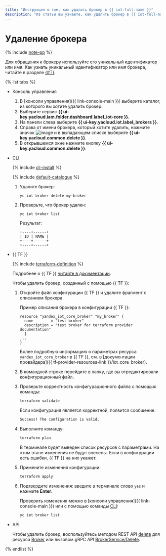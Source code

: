 ```yaml
---
title: "Инструкция о том, как удалить брокер в {{ iot-full-name }}"
description: "Из статьи вы узнаете, как удалить брокер в {{ iot-full-name }}."
---
```


# Удаление брокера

{% include [note-pp](../../../_includes/iot-core/note-pp.md) %}

Для обращения к [брокеру](../../concepts/index.md#broker) используйте его уникальный идентификатор или имя. Как узнать уникальный идентификатор или имя брокера, читайте в разделе [{#T}](broker-list.md).

{% list tabs %}

- Консоль управления

    1. В [консоли управления]({{ link-console-main }}) выберите каталог, из которого вы хотите удалить брокер.
    1. Выберите сервис **{{ ui-key.yacloud.iam.folder.dashboard.label_iot-core }}**.
    1. На панели слева выберите **{{ ui-key.yacloud.iot.label_brokers }}**.
    1. Справа от имени брокера, который хотите удалить, нажмите значок ![image](../../../_assets/horizontal-ellipsis.svg) и в выпадающем списке выберите **{{ ui-key.yacloud.common.delete }}**.
    1. В открывшемся окне нажмите кнопку **{{ ui-key.yacloud.common.delete }}**.

- CLI

    {% include [cli-install](../../../_includes/cli-install.md) %}
    
    {% include [default-catalogue](../../../_includes/default-catalogue.md) %}

    1. Удалите брокер:

        ```
        yc iot broker delete my-broker
        ```

    1. Проверьте, что брокер удален:

        ```
        yc iot broker list
        ```

        Результат:
        ```
        +----+------+
        | ID | NAME |
        +----+------+
        +----+------+
        ```

- {{ TF }}

    {% include [terraform-definition](../../../_tutorials/terraform-definition.md) %}

    Подробнее о {{ TF }} [читайте в документации](../../../tutorials/infrastructure-management/terraform-quickstart.md#install-terraform).

    Чтобы удалить брокер, созданный с помощью {{ TF }}:

    1. Откройте файл конфигурации {{ TF }} и удалите фрагмент с описанием брокера.

        Пример описания брокера в конфигурации {{ TF }}:

        ```hcl
        resource "yandex_iot_core_broker" "my_broker" {
          name        = "test-broker"
          description = "test broker for terraform provider documentation"
          }
        ...
        }
        ```

        Более подробную информацию о параметрах ресурса `yandex_iot_core_broker` в {{ TF }}, см. в [документации провайдера]({{ tf-provider-resources-link }}/iot_core_broker).
    1. В командной строке перейдите в папку, где вы отредактировали конфигурационный файл.
    1. Проверьте корректность конфигурационного файла с помощью команды:

        ```bash
        terraform validate
        ```
       
        Если конфигурация является корректной, появится сообщение:
       
        ```bash
        Success! The configuration is valid.
        ```

    1. Выполните команду:

        ```bash
        terraform plan
        ```
    
        В терминале будет выведен список ресурсов с параметрами. На этом этапе изменения не будут внесены. Если в конфигурации есть ошибки, {{ TF }} на них укажет.
    1. Примените изменения конфигурации:

        ```bash
        terraform apply
        ```
       
    1. Подтвердите изменения: введите в терминале слово `yes` и нажмите **Enter**.

        Проверить изменения можно в [консоли управления]({{ link-console-main }}) или с помощью команды [CLI](../../../cli/quickstart.md):

        ```bash
        yc iot broker list
        ```

- API

  Чтобы удалить брокер, воспользуйтесь методом REST API [delete](../../broker/api-ref/Broker/delete.md) для ресурса [Broker](../../broker/api-ref/Broker/index.md) или вызовом gRPC API [BrokerService/Delete](../../broker/api-ref/grpc/broker_service.md#Delete).

{% endlist %}
